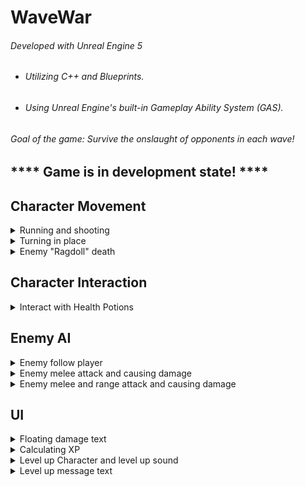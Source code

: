 # WaveWar

###### Developed with Unreal Engine 5
  - ###### Utilizing C++ and Blueprints.
  - ###### Using Unreal Engine's built-in Gameplay Ability System (GAS).

###### Goal of the game: Survive the onslaught of opponents in each wave!
## **** Game is in development state! ****

## Character Movement
<details>
<summary>Running and shooting</summary>

  
https://github.com/user-attachments/assets/44635d54-fa26-4449-8508-0fe77026a07f


</details>
<details>
<summary>Turning in place</summary>

  
https://github.com/user-attachments/assets/ddcf16a5-532f-4751-b5d0-a9a4ccc51c64


</details>
<details>
<summary>Enemy "Ragdoll" death</summary>


https://github.com/user-attachments/assets/076faa2a-2820-4afc-bd76-1ebbdbe4db68


</details>

## Character Interaction
<details>
<summary>Interact with Health Potions</summary>

  
https://github.com/user-attachments/assets/cef90a8e-1e2c-4a2a-8b32-37004688127d


</details>

## Enemy AI
<details>
<summary>Enemy follow player</summary>


https://github.com/user-attachments/assets/bcd4870a-a05d-4e82-adc8-ba50b3807c90


</details>
<details>
<summary>Enemy melee attack and causing damage</summary>


https://github.com/user-attachments/assets/7689eb29-81ea-44bd-856e-a19cd768f1b2


</details>
<details>
<summary>Enemy melee and range attack and causing damage</summary>


https://github.com/user-attachments/assets/33076489-aa43-4d8b-be85-8840f781e62e


</details>

## UI
<details>
<summary>Floating damage text</summary>


https://github.com/user-attachments/assets/664e0cb8-2c1b-44b2-a3c6-fe84350df2b3


</details>
<details>
<summary>Calculating XP</summary>


https://github.com/user-attachments/assets/19dd4f92-2f43-45b9-b4e1-b98275f60a90


</details>
<details>
<summary>Level up Character and level up sound</summary>


https://github.com/user-attachments/assets/abbf6109-697a-4669-a29c-143cba9e36b4


</details>
<details>
<summary>Level up message text</summary>


https://github.com/user-attachments/assets/26351a2f-88c0-4d43-8bdb-c72718138829


</details>
